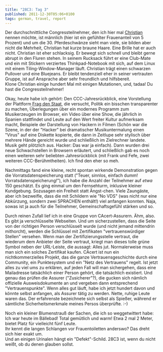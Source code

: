 ```yaml
---
title: "28C3: Tag 3"
published: 2011-12-30T05:06+0100
tags: german, travel, report
---
```


Der durchschnittliche Congressteilnehmer, den ich hier mal [Christian](http://www.beliebte-vornamen.de/jahrgang/j1980) nennen möchte, ist männlich (hier ist ein gefühlter Frauenanteil von 5 Prozent) und um die 30. Pferdeschwänze sieht man viele, sie bilden aber nicht die Mehrheit, Christian hat kurze braune Haare. Eine Brille hat er auch nicht. Christian ist eher schlacksig. Er bewegt sich schnell und bleibt gerne abrupt in den Fluren stehen. In seinem Rucksack führt er eine Club-Mate und ein mit Stickern verziertes Thinkpad-Notebook mit sich, auf dem Linux mit einem Tiling-Window-Manager läuft. Christian trägt einen schwarzen Pullover und eine Bluejeans. Er bleibt tendenziell eher in seiner vertrauten Gruppe, ist auf Ansprache aber sehr freundlich und hilfsbereit.  
Klone Christian einige hundert Mal mit einigen Mutationen, und, tadaa! Du hast die Congressteilnehmer!

Okay, heute habe ich gehört: Den CCC-Jahresrückblick, eine Vorstellung der Plattform [Frag den Staat](https://fragdenstaat.de/), die versucht, Politik ein bisschen transparenter zu machen, Überlegungen über ein modernes Programm zum Musikerzeugen im Browser, ein Video über eine Show, die jährlich in Spanien stattfindet und Leute auf den Wert freiter Kultur aufmerksam macht, Beispiele der Darstellung von Hackern in Filmen (Schön war die Szene, in der der "Hacker" bei dramatischer Musikuntermalung einen "Virus" auf eine Diskette kopierte, die dann in Zeitlupe sehr stylisch über mehrere Hände gereicht wurde und schließlich im Zielrechner landete. Musik geht plötzlich aus. Hacker: Das war ja einfach). Dann wurden drei neue Schwachstellen in Browsern erläutert, und schließlich gab es noch einen weiteren sehr beliebten Jahresrückblick (mit Frank und Fefe, zwei weiteren CCC-Berühmtheiten). Ich find den eher so meh.

Nachmittags fand eine kleine, recht spontan wirkende Demonstration gegen die Vorratsdatenspeicherung statt ("Teuer, sinnlos, einfach dumm! Vorratsdatenspeicherung!"), ich habe die Anzahl der Teilnehmer auf *etwa* 150 geschätzt. Es ging einmal um den Fernsehturm, inklusive kleiner Kundgebung. Sozusagen ein Freiheit statt Ängst-chen. Viele Zaungäste, aber ich bezweifle, dass die mit Schildern wie "No VDS" (was nicht nur eine Abkürzung, sondern zwei SPRACHEN enthält!) viel anfangen konnten. Naja, sowas ist ja auch für die Teilnehmer, Gemeinschaftsgefühl stärken und so.

Durch reinen Zufall lief ich in eine Gruppe von CAcert-Assurern. Ähm, also. Es gibt ja verschlüsselte Webseiten. Und um sicherzustellen, dass die Seite von der richtigen Person verschlüsselt wurde (und nicht jemand mittendrin mithorcht), werden die Schlüssel mit Zertifikaten "vertrauenswürdiger Stellen" versehen. Wenn man der Zertifizierungsstelle vertraut, die wiederum dem Anbieter der Seite vertraut, kriegt man dieses tolle grüne Symbol neben der URL-Leiste, die aussagt: Alles jut. Normalerweise muss man sich ein solches Zertifikat kaufen. CAcert ist nun ein nichtkommerzielles Projekt, das die ganze Vertrauensgeschichte durch eine Community, ein Punktesystem und ein "Netz des Vertrauens" regelt. Ist jetzt alles zu viel ums zu erklären, auf jeden Fall will man sichergehen, dass eine Mailadresse tatsächlich einer Person gehört, die tatsächlich existiert. Und genau das prüfen die Assurer ("Zusicherer"?), die gucken sich nämlich offizielle Ausweisdokumente an und vergeben dann entsprechend "Vertrauenspunkte". Wenn alles gut läuft, habe ich jetzt hundert davon und könnte selbst anfangen, als Assurer tätig zu werden. Nette, ruhige Leute waren das. Der erfahrenste bezeichnete sich selbst als Spießer, während er sämtliche Sicherheitsmerkmale meines Persos überprüfte. :-)

Noch ein kleiner Blumenstrauß der Sachen, die ich so weggetwittert habe:  
Ich war heute im Bällebad! Total gemütlich und warm! Etwa 2 mal 2 Meter, bietet Platz für vielleicht fünf Leute.  
Ihr kennt die langen Schlangen vor Frauentoiletten anderswo? Das dreht sich hier exakt um.  
Und an einigen Urinalen hängt ein "Defekt"-Schild. 28C3 ist, wenn du nicht weißt, ob du denen glauben sollst.
